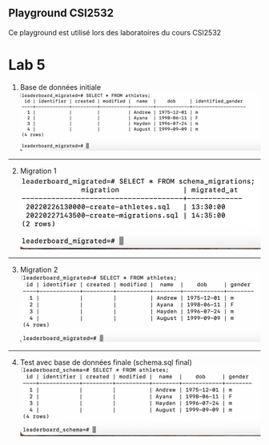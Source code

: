 ## Playground CSI2532

Ce playground est utilisé lors des laboratoires du cours CSI2532

# Lab 5

1. Base de données initiale
![Initial DB](https://raw.githubusercontent.com/puzzledsam/csi2532_playground/lab5/screenshots/initialDB.png)
---
2. Migration 1
![Migration 1](https://raw.githubusercontent.com/puzzledsam/csi2532_playground/lab5/screenshots/migration1.png)
---
3. Migration 2
![Migration 2](https://raw.githubusercontent.com/puzzledsam/csi2532_playground/lab5/screenshots/migration2.png)
---
4. Test avec base de données finale (schema.sql final)
![Final DB](https://raw.githubusercontent.com/puzzledsam/csi2532_playground/lab5/screenshots/finalDB.png)
